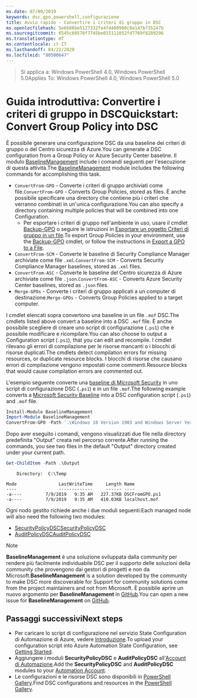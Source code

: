 ```yaml
---
ms.date: 07/09/2019
keywords: dsc,gpo,powershell,configurazione
title: Avvio rapido - Convertire i criteri di gruppo in DSC
ms.openlocfilehash: 5e6b86be5127332fe4fd400980c8e147b735247b
ms.sourcegitcommit: 6545c60578f7745be015111052fd7769f8289296
ms.translationtype: HT
ms.contentlocale: it-IT
ms.lasthandoff: 04/22/2020
ms.locfileid: "80500647"
---
```

> <span data-ttu-id="23348-103">Si applica a: Windows PowerShell 4.0, Windows PowerShell 5.0</span><span class="sxs-lookup"><span data-stu-id="23348-103">Applies To: Windows PowerShell 4.0, Windows PowerShell 5.0</span></span>

# <a name="quickstart-convert-group-policy-into-dsc"></a><span data-ttu-id="23348-104">Guida introduttiva: Convertire i criteri di gruppo in DSC</span><span class="sxs-lookup"><span data-stu-id="23348-104">Quickstart: Convert Group Policy into DSC</span></span>

<span data-ttu-id="23348-105">È possibile generare una configurazione DSC da una baseline dei criteri di gruppo o del Centro sicurezza di Azure.</span><span class="sxs-lookup"><span data-stu-id="23348-105">You can generate a DSC configuration from a Group Policy or Azure Security Center baseline.</span></span> <span data-ttu-id="23348-106">Il modulo [BaselineManagement](https://www.powershellgallery.com/packages/BaselineManagement) include i comandi seguenti per l'esecuzione di questa attività.</span><span class="sxs-lookup"><span data-stu-id="23348-106">The [BaselineManagement](https://www.powershellgallery.com/packages/BaselineManagement) module includes the following commands for accomplishing this task.</span></span>

- <span data-ttu-id="23348-107">`ConvertFrom-GPO` - Converte i criteri di gruppo archiviati come file.</span><span class="sxs-lookup"><span data-stu-id="23348-107">`ConvertFrom-GPO` - Converts Group Policies, stored as files.</span></span> <span data-ttu-id="23348-108">È anche possibile specificare una directory che contiene più i criteri che verranno combinati in un'unica configurazione.</span><span class="sxs-lookup"><span data-stu-id="23348-108">You can also specify a directory containing multiple policies that will be combined into one Configuration.</span></span>
  - <span data-ttu-id="23348-109">Per esportare i criteri di gruppo nell'ambiente in uso, usare il cmdlet [Backup-GPO](/powershell/module/grouppolicy/backup-gpo?view=win10-ps) o seguire le istruzioni in [Esportare un oggetto Criteri di gruppo in un file](/microsoft-desktop-optimization-pack/agpm/export-a-gpo-to-a-file).</span><span class="sxs-lookup"><span data-stu-id="23348-109">To export Group Policies in your environment, use the [Backup-GPO](/powershell/module/grouppolicy/backup-gpo?view=win10-ps) cmdlet, or follow the instructions in [Export a GPO to a File](/microsoft-desktop-optimization-pack/agpm/export-a-gpo-to-a-file).</span></span>
- <span data-ttu-id="23348-110">`ConvertFrom-SCM` - Converte le baseline di Security Compliance Manager archiviate come file `.xml`.</span><span class="sxs-lookup"><span data-stu-id="23348-110">`ConvertFrom-SCM` - Converts Security Compliance Manager baselines, stored as `.xml` files.</span></span>
- <span data-ttu-id="23348-111">`ConvertFrom-ASC` - Converte le baseline del Centro sicurezza di Azure archiviate come file `.json`.</span><span class="sxs-lookup"><span data-stu-id="23348-111">`ConvertFrom-ASC` - Converts Azure Security Center baselines, stored as `.json` files.</span></span>
- <span data-ttu-id="23348-112">`Merge-GPOs` - Converte i criteri di gruppo applicati a un computer di destinazione.</span><span class="sxs-lookup"><span data-stu-id="23348-112">`Merge-GPOs` - Converts Group Policies applied to a target computer.</span></span>

<span data-ttu-id="23348-113">I cmdlet elencati sopra convertono una baseline in un file `.mof` DSC.</span><span class="sxs-lookup"><span data-stu-id="23348-113">The cmdlets listed above convert a baseline into a DSC `.mof` file.</span></span> <span data-ttu-id="23348-114">È anche possibile scegliere di creare uno script di configurazione (`.ps1`) che è possibile modificare e ricompilare.</span><span class="sxs-lookup"><span data-stu-id="23348-114">You can also choose to output a Configuration script (`.ps1`), that you can edit and recompile.</span></span> <span data-ttu-id="23348-115">I cmdlet rilevano gli errori di compilazione per le risorse mancanti o i blocchi di risorse duplicati.</span><span class="sxs-lookup"><span data-stu-id="23348-115">The cmdlets detect compilation errors for missing resources, or duplicate resource blocks.</span></span> <span data-ttu-id="23348-116">I blocchi di risorse che causano errori di compilazione vengono impostati come commenti.</span><span class="sxs-lookup"><span data-stu-id="23348-116">Resource blocks that would cause compilation errors are commented out.</span></span>

<span data-ttu-id="23348-117">L'esempio seguente converte una [baseline di Microsoft Security](https://www.microsoft.com/en-us/download/details.aspx?id=55319) in uno script di configurazione DSC (`.ps1`) e in un file `.mof`.</span><span class="sxs-lookup"><span data-stu-id="23348-117">The following example converts a [Microsoft Security Baseline](https://www.microsoft.com/en-us/download/details.aspx?id=55319) into a DSC configuration script (`.ps1`) and `.mof` file.</span></span>

```powershell
Install-Module BaselineManagement
Import-Module BaselineManagement
ConvertFrom-GPO -Path '.\Windows 10 Version 1903 and Windows Server Version 1903 Security Baseline\GPOs\' -OutputConfigurationScript
```

<span data-ttu-id="23348-118">Dopo aver eseguito i comandi, vengono visualizzati due file nella directory predefinita "Output" creata nel percorso corrente.</span><span class="sxs-lookup"><span data-stu-id="23348-118">After running the commands, you see two files in the default "Output" directory created under your current path.</span></span>

```powershell
Get-ChildItem -Path .\Output
```

```Output
    Directory:  C:\Temp

Mode                LastWriteTime     Length Name
----                -------------     ------ ----
-a----         7/9/2019   9:35 AM   227.37KB DSCFromGPO.ps1
-a----         7/9/2019   9:35 AM   410.03KB localhost.mof
```

<span data-ttu-id="23348-119">Ogni nodo gestito richiede anche i due moduli seguenti:</span><span class="sxs-lookup"><span data-stu-id="23348-119">Each managed node will also need the following two modules:</span></span>

- [<span data-ttu-id="23348-120">SecurityPolicyDSC</span><span class="sxs-lookup"><span data-stu-id="23348-120">SecurityPolicyDSC</span></span>](https://www.powershellgallery.com/packages/SecurityPolicyDsc)
- [<span data-ttu-id="23348-121">AuditPolicyDSC</span><span class="sxs-lookup"><span data-stu-id="23348-121">AuditPolicyDSC</span></span>](https://www.powershellgallery.com/packages/AuditPolicyDsc)

> [!NOTE]
> <span data-ttu-id="23348-122">**BaselineManagement** è una soluzione sviluppata dalla community per rendere più facilmente individuabile DSC per il supporto delle soluzioni della community che provengono dai gestori di progetti e non da Microsoft.</span><span class="sxs-lookup"><span data-stu-id="23348-122">**BaselineManagement** is a solution developed by the community to make DSC more discoverable for Support for community solutions come from the project maintainers and not from Microsoft.</span></span> <span data-ttu-id="23348-123">È possibile aprire un nuovo argomento per **BaselineManagement** in [GitHub](https://github.com/microsoft/BaselineManagement).</span><span class="sxs-lookup"><span data-stu-id="23348-123">You can open a new issue for **BaselineManagement** on [GitHub](https://github.com/microsoft/BaselineManagement).</span></span>

## <a name="next-steps"></a><span data-ttu-id="23348-124">Passaggi successivi</span><span class="sxs-lookup"><span data-stu-id="23348-124">Next steps</span></span>

- <span data-ttu-id="23348-125">Per caricare lo script di configurazione nel servizio State Configuration di Automazione di Azure, vedere [Introduzione](/azure/automation/automation-dsc-getting-started#importing-a-configuration-into-azure-automation).</span><span class="sxs-lookup"><span data-stu-id="23348-125">To upload your configuration script into Azure Automation State Configuration, see [Getting Started](/azure/automation/automation-dsc-getting-started#importing-a-configuration-into-azure-automation).</span></span>
- <span data-ttu-id="23348-126">Aggiungere i moduli **SecurityPolicyDSC** e **AuditPolicyDSC** all'[Account di Automazione](/azure/automation/shared-resources/modules).</span><span class="sxs-lookup"><span data-stu-id="23348-126">Add the **SecurityPolicyDSC** and **AuditPolicyDSC** modules to your [Automation Account](/azure/automation/shared-resources/modules).</span></span>
- <span data-ttu-id="23348-127">Le configurazioni e le risorse DSC sono disponibili in [PowerShell Gallery](https://www.powershellgallery.com/).</span><span class="sxs-lookup"><span data-stu-id="23348-127">Find DSC configurations and resources in the [PowerShell Gallery](https://www.powershellgallery.com/).</span></span>
